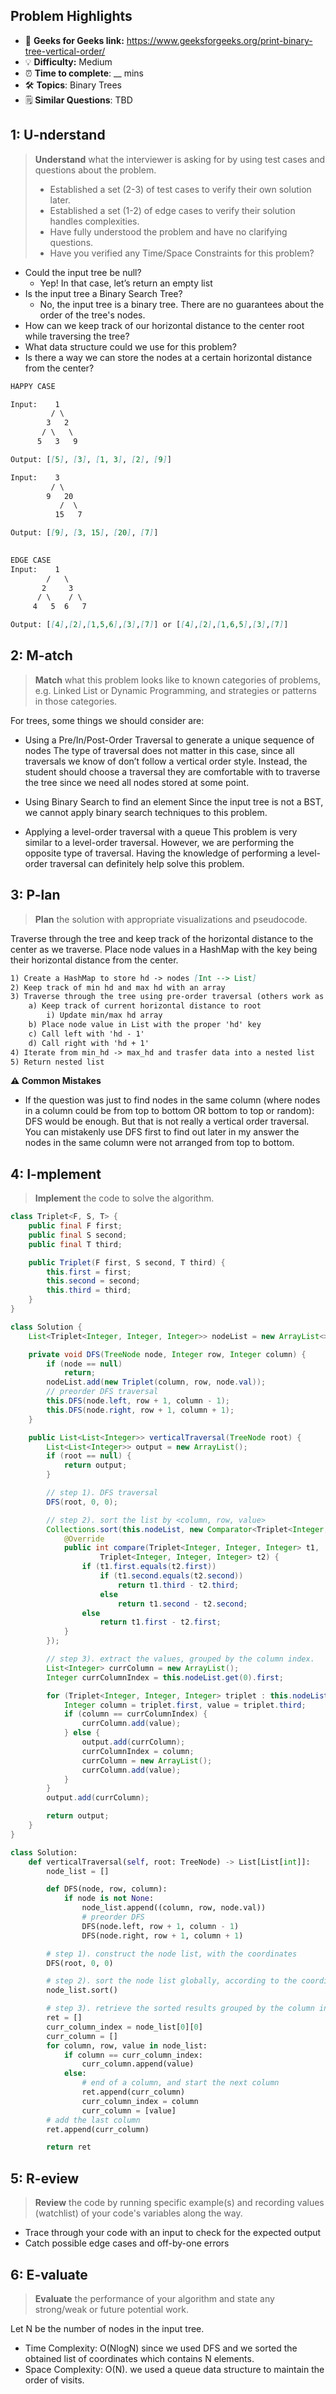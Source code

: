 ## Problem Highlights

* 🔗 **Geeks for Geeks link:** <https://www.geeksforgeeks.org/print-binary-tree-vertical-order/>
* 💡 **Difficulty:** Medium
* ⏰ **Time to complete**: __ mins
* 🛠️ **Topics**: Binary Trees
* 🗒️ **Similar Questions**: TBD
    
## 1: U-nderstand
 
> **Understand** what the interviewer is asking for by using test cases and questions about the problem.
> 
> - Established a set (2-3) of test cases to verify their own solution later.
> - Established a set (1-2) of edge cases to verify their solution handles complexities.
> - Have fully understood the problem and have no clarifying questions.
> - Have you verified any Time/Space Constraints for this problem?

- Could the input tree be null?
  - Yep! In that case, let’s return an empty list
- Is the input tree a Binary Search Tree?
  - No, the input tree is a binary tree. There are no guarantees about the order of the tree's nodes.
- How can we keep track of our horizontal distance to the center root while traversing the tree?
- What data structure could we use for this problem?
- Is there a way we can store the nodes at a certain horizontal distance from the center?

```markdown
HAPPY CASE

Input:    1
         / \
        3   2
       / \   \  
      5   3   9 

Output: [[5], [3], [1, 3], [2], [9]]

Input:    3
         / \
        9   20
           /  \  
          15   7

Output: [[9], [3, 15], [20], [7]]

 
EDGE CASE
Input:    1
        /   \
       2     3
      / \    / \  
     4   5  6   7

Output: [[4],[2],[1,5,6],[3],[7]] or [[4],[2],[1,6,5],[3],[7]]
```   
    
## 2: M-atch

<!-- See https://docs.google.com/document/d/1hYT1hoOJ6pFIt8A5q-PIZmYP7pB4WqlzyUJgFx9x2mY/edit#heading=h.ya2de4n4zsds for list of algorithms based on question type-->

> **Match** what this problem looks like to known categories of problems, e.g. Linked List or Dynamic Programming, and strategies or patterns in those categories.


For trees, some things we should consider are:
- Using a Pre/In/Post-Order Traversal to generate a unique sequence of nodes
The type of traversal does not matter in this case, since all traversals we know of don’t follow a vertical order style. Instead, the student should choose a traversal they are comfortable with to traverse the tree since we need all nodes stored at some point.

- Using Binary Search to find an element
Since the input tree is not a BST, we cannot apply binary search techniques to this problem.

- Applying a level-order traversal with a queue
This problem is very similar to a level-order traversal. However, we are performing the opposite type of traversal. Having the knowledge of performing a level-order traversal can definitely help solve this problem.


## 3: P-lan

> **Plan** the solution with appropriate visualizations and pseudocode.

Traverse through the tree and keep track of the horizontal distance to the center as we traverse. Place node values in a HashMap with the key being their horizontal distance from the center.

```markdown
1) Create a HashMap to store hd -> nodes [Int --> List]
2) Keep track of min hd and max hd with an array
3) Traverse through the tree using pre-order traversal (others work as well)
    a) Keep track of current horizontal distance to root
        i) Update min/max hd array
    b) Place node value in List with the proper 'hd' key
    c) Call left with 'hd - 1'
    d) Call right with 'hd + 1'
4) Iterate from min_hd -> max_hd and trasfer data into a nested list
5) Return nested list
```

**⚠️ Common Mistakes**

* If the question was just to find nodes in the same column (where nodes in a column could be from top to bottom OR bottom to top or random): DFS would be enough. But that is not really a vertical order traversal. You can mistakenly use DFS first to find out later in my answer the nodes in the same column were not arranged from top to bottom.

## 4: I-mplement

> **Implement** the code to solve the algorithm.

```java
class Triplet<F, S, T> {
    public final F first;
    public final S second;
    public final T third;

    public Triplet(F first, S second, T third) {
        this.first = first;
        this.second = second;
        this.third = third;
    }
}

class Solution {
    List<Triplet<Integer, Integer, Integer>> nodeList = new ArrayList<>();

    private void DFS(TreeNode node, Integer row, Integer column) {
        if (node == null)
            return;
        nodeList.add(new Triplet(column, row, node.val));
        // preorder DFS traversal
        this.DFS(node.left, row + 1, column - 1);
        this.DFS(node.right, row + 1, column + 1);
    }

    public List<List<Integer>> verticalTraversal(TreeNode root) {
        List<List<Integer>> output = new ArrayList();
        if (root == null) {
            return output;
        }

        // step 1). DFS traversal
        DFS(root, 0, 0);

        // step 2). sort the list by <column, row, value>
        Collections.sort(this.nodeList, new Comparator<Triplet<Integer, Integer, Integer>>() {
            @Override
            public int compare(Triplet<Integer, Integer, Integer> t1,
                    Triplet<Integer, Integer, Integer> t2) {
                if (t1.first.equals(t2.first))
                    if (t1.second.equals(t2.second))
                        return t1.third - t2.third;
                    else
                        return t1.second - t2.second;
                else
                    return t1.first - t2.first;
            }
        });

        // step 3). extract the values, grouped by the column index.
        List<Integer> currColumn = new ArrayList();
        Integer currColumnIndex = this.nodeList.get(0).first;

        for (Triplet<Integer, Integer, Integer> triplet : this.nodeList) {
            Integer column = triplet.first, value = triplet.third;
            if (column == currColumnIndex) {
                currColumn.add(value);
            } else {
                output.add(currColumn);
                currColumnIndex = column;
                currColumn = new ArrayList();
                currColumn.add(value);
            }
        }
        output.add(currColumn);

        return output;
    }
}
```
```python
class Solution:
    def verticalTraversal(self, root: TreeNode) -> List[List[int]]:
        node_list = []

        def DFS(node, row, column):
            if node is not None:
                node_list.append((column, row, node.val))
                # preorder DFS
                DFS(node.left, row + 1, column - 1)
                DFS(node.right, row + 1, column + 1)

        # step 1). construct the node list, with the coordinates
        DFS(root, 0, 0)

        # step 2). sort the node list globally, according to the coordinates
        node_list.sort()

        # step 3). retrieve the sorted results grouped by the column index
        ret = []
        curr_column_index = node_list[0][0]
        curr_column = []
        for column, row, value in node_list:
            if column == curr_column_index:
                curr_column.append(value)
            else:
                # end of a column, and start the next column
                ret.append(curr_column)
                curr_column_index = column
                curr_column = [value]
        # add the last column
        ret.append(curr_column)

        return ret
```
    
## 5: R-eview

> **Review** the code by running specific example(s) and recording values (watchlist) of your code's variables along the way.

- Trace through your code with an input to check for the expected output
- Catch possible edge cases and off-by-one errors

## 6: E-valuate

> **Evaluate** the performance of your algorithm and state any strong/weak or future potential work.

Let N be the number of nodes in the input tree.

* Time Complexity: O(NlogN) since we used DFS and we sorted the obtained list of coordinates which contains N elements.
* Space Complexity: O(N). we used a queue data structure to maintain the order of visits.